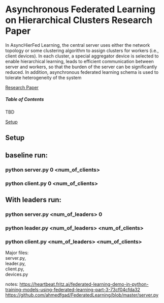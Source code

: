 
# Asynchronous Federated Learning on Hierarchical Clusters Research Paper

In AsyncHierFed Learning, the central server uses either the network topology or some clustering algorithm to assign clusters for workers (i.e., client
devices). In each cluster, a special aggregator device is selected to enable hierarchical learning, leads to efficient communication between server and workers, so that the
burden of the server can be significantly reduced. In addition, asynchronous federated learning schema is used to tolerate heterogeneity of the system 

<a href="https://github.com/thecheebo/Asynchronous-Federated-Learning-on-Hierarchical-Clusters/blob/main/Federated%20Learning%20Research%20Paper.pdf" class="image fit">Research Paper</a>

##### Table of Contents  

TBD 

[Setup](#setup)  

## Setup

## baseline run:     
###	python server.py 0 <num_of_clients>         
###	python client.py 0 <num_of_clients>     
	
## With leaders run:
###	python server.py <num_of_leaders> 0        
###	python leader.py <num_of_leaders> <num_of_clients> 
###	python client.py <num_of_leaders> <num_of_clients> 

Major files:     
	server.py,      
	leader.py,      
	client.py,      
	devices.py

notes:
	https://heartbeat.fritz.ai/federated-learning-demo-in-python-training-models-using-federated-learning-part-3-73cf04cfda32      
	https://github.com/ahmedfgad/FederatedLearning/blob/master/server.py
